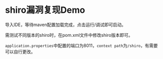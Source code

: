 # shiro漏洞复现Demo

导入IDE，等待maven配置加载完成，点击运行/调试即可启动。

需测试不同版本的shiro时，在pom.xml文件中修改shiro版本即可。

`application.properties`中配置的端口为8011，`context path`为`/shiro`，有需要可以自行更改。